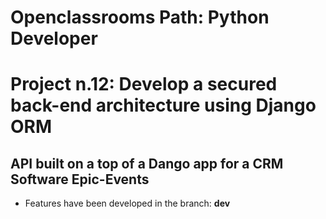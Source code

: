 # Openclassrooms Path: Python Developer
# Project n.12: Develop a secured back-end architecture using Django ORM
## API built on a top of a Dango app for a CRM Software Epic-Events 

- Features have been developed in the branch: **dev** 
